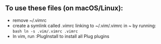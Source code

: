 ## To use these files (on macOS/Linux):
* remove ~/.vimrc
* create a symlink called .vimrc linking to ~/.vim/.vimrc in ~ by running:
        ```bash
        ln -s .vim/.vimrc .vimrc
        ```
* In vim, run :PlugInstall to install all Plug plugins
